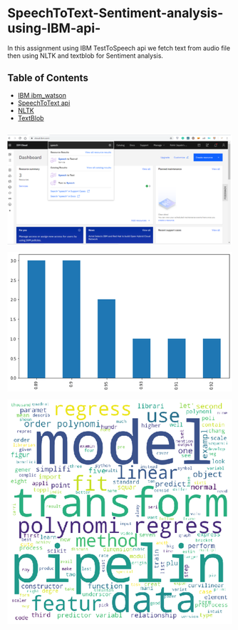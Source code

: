 # SpeechToText-Sentiment-analysis-using-IBM-api-
In this assignment using IBM TestToSpeech api we fetch text from audio file then using NLTK and textblob for Sentiment analysis.

## Table of Contents
- [IBM ibm_watson](#https://cloud.ibm.com/)
- [SpeechToText api](#https://cloud.ibm.com/services/speech-to-text/crn%3Av1%3Abluemix%3Apublic%3Aspeech-to-text%3Aus-south%3Aa%2Fc8fcbf2bc42d44f199f8dfa804c4e59f%3A1d39714a-87e5-428d-9b8c-8bcc96279c3b%3A%3A?paneId=manage)
- [NLTK](#NLTK)
- [TextBlob](#TextBlob)

##
![Alt text](/ibm.png?raw=true "Trie")


![Alt text](/bar.png?raw=true "Trie")

![Alt text](/cloud.png?raw=true "Trie")
